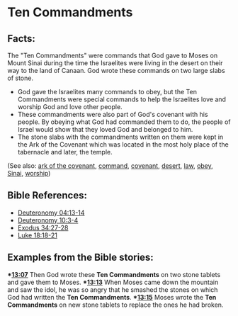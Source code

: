 # Ten Commandments #

## Facts: ##

The "Ten Commandments" were commands that God gave to Moses on Mount Sinai during the time the Israelites were living in the desert on their way to the land of Canaan. God wrote these commands on two large slabs of stone.

* God gave the Israelites many commands to obey, but the Ten Commandments were special commands to help the Israelites love and worship God and love other people.
* These commandments were also part of God's covenant with his people. By obeying what God had commanded them to do, the people of Israel would show that they loved God and belonged to him.
* The stone slabs with the commandments written on them were kept in the Ark of the Covenant which was located in the most holy place of the tabernacle and later, the temple.

(See also: [ark of the covenant](../other/arkofthecovenant.md), [command](../other/command.md), [covenant](../kt/covenant.md), [desert](../other/desert.md), [law](../kt/lawofmoses.md), [obey](../other/obey.md), [Sinai](../other/sinai.md), [worship](../kt/worship.md))

## Bible References: ##

* [Deuteronomy 04:13-14](en/tn/deu/help/04/13)
* [Deuteronomy 10:3-4](en/tn/deu/help/10/03)
* [Exodus 34:27-28](en/tn/exo/help/34/27)
* [Luke 18:18-21](en/tn/luk/help/18/18)

## Examples from the Bible stories: ##

  __*[13:07](en/tn/obs/help/13/07)__  Then God wrote these __Ten Commandments__ on two stone tablets and gave them to Moses.
  __*[13:13](en/tn/obs/help/13/13)__  When Moses came down the mountain and saw the idol, he was so angry that he smashed the stones on which God had written the __Ten Commandments__. 
  __*[13:15](en/tn/obs/help/13/15)__  Moses wrote the __Ten Commandments__ on new stone tablets to replace the ones he had broken.